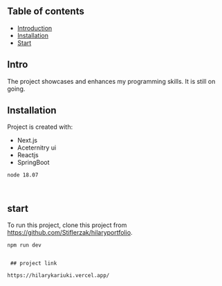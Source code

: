 ## Table of contents
* [Introduction](#Intro)
* [Installation](#Installation)
* [Start](#start)

## Intro
The project showcases and enhances my programming skills.
It is still on going.


## Installation
Project is created with:
* Next.js
* Aceternitry ui
* Reactjs
* SpringBoot

```
node 18.07



```
	
## start
To run this project, clone this project from 
https://github.com/Stiflerzak/hilaryportfolio.

```
npm run dev

 
 ## project link

https://hilarykariuki.vercel.app/